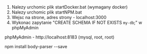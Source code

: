 1. Nalezy urchomic plik startDocker.bat (wymagany docker)
2. Nalezy urchomic plik startNPM.bat
3. Wejsc na strone, adres strony - localhost:3000
4. Wykonac zapytanie "CREATE SCHEMA IF NOT EXISTS `my-db`;" w phpMyAdmin


phpMyAdmin - http://localhost:8183 (mysql, root, root)




























npm install body-parser --save
